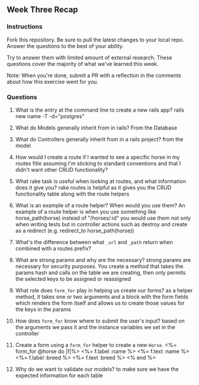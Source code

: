 ## Week Three Recap

### Instructions
Fork this repository. Be sure to pull the latest changes to your local repo. Answer the questions to the best of your ability.

Try to answer them with limited amount of external research. These questions cover the majority of what we've learned this week.

Note: When you're done, submit a PR with a reflection in the comments about how this exercise went for you.

### Questions

1. What is the entry at the command line to create a new rails app?
  rails new name -T -d="postgres"
2. What do Models generally inherit from in rails?
  From the Database
3. What do Controllers generally inherit from in a rails project?
  from the model
4. How would I create a route if I wanted to see a specific horse in my routes fitle assuming I'm sticking to standard
 conventions and that I didn't want other CRUD functionality?

5. What rake task is useful when looking at routes, and what information does it give you?
  rake routes is helpful as it gives you the CRUD functionality table along with the route helpers
6. What is an example of a route helper? When would you use them?
  An example of a route helper is when you use something like horse_path(horse) instead of "/horses/:id"
  you would use them not only when writing tests but in controller actions such as destroy and create
  as a redirect (e.g. redirect_to horse_path(horse))
7. What's the difference between what `_url` and `_path` return when combined with a routes prefix?

8. What are strong params and why are the necessary?
  strong params are necessary for security purposes. You create a method that takes the params hash
  and calls on the table we are creating, then only permits the selected keys to be assigned or reassigned
9. What role does `form_for` play in helping us create our forms?
  as a helper method, it takes one or two arguments and a block with the form fields
  which renders the form itself and allows us to create those values for the keys in the params
10. How does `form_for` know where to submit the user's input?
  based on the arguments we pass it and the instance variables we set in the controller
11. Create a form using a `form_for` helper to create a new `Horse`.
  <%= form_for @horse do |f|%>
  <%= f.label :name %>
  <%= f.text :name %>
  <%= f.label :breed %>
  <%= f.text :breed %>
  <% end %>
12. Why do we want to validate our models?
  to make sure we have the expected information for each table
